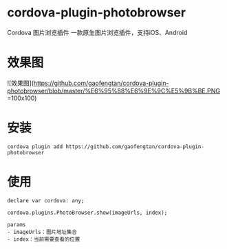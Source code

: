 # cordova-plugin-photobrowser
Cordova 图片浏览插件
一款原生图片浏览插件，支持iOS、Android
# 效果图
![效果图](https://github.com/gaofengtan/cordova-plugin-photobrowser/blob/master/%E6%95%88%E6%9E%9C%E5%9B%BE.PNG =100x100)
# 安装
```
cordova plugin add https://github.com/gaofengtan/cordova-plugin-photobrowser
```
# 使用
```
declare var cordova: any;

cordova.plugins.PhotoBrowser.show(imageUrls, index);

params
- imageUrls：图片地址集合
- index：当前需要查看的位置
```

